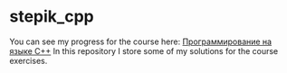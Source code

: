 # stepik_cpp
You can see my progress for the course here: [Программирование на языке C++](https://stepik.org/course/7/syllabus) 
In this repository I store some of my solutions for the course exercises.
